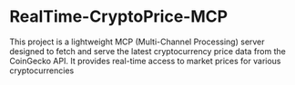 # RealTime-CryptoPrice-MCP
This project is a lightweight MCP (Multi-Channel Processing) server designed to fetch and serve the latest cryptocurrency price data from the CoinGecko API. It provides real-time access to market prices for various cryptocurrencies
